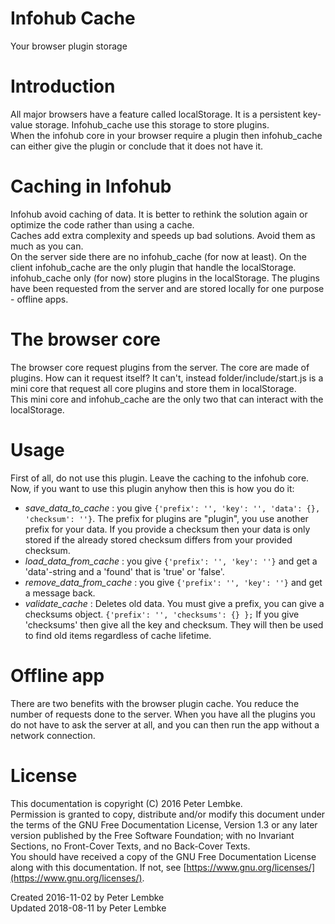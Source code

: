 # Infohub Cache
Your browser plugin storage  

# Introduction
All major browsers have a feature called localStorage. It is a persistent key-value storage. Infohub_cache use this storage to store plugins.  
When the infohub core in your browser require a plugin then infohub_cache can either give the plugin or conclude that it does not have it.  

# Caching in Infohub
Infohub avoid caching of data. It is better to rethink the solution again or optimize the code rather than using a cache.  
Caches add extra complexity and speeds up bad solutions. Avoid them as much as you can.  
On the server side there are no infohub_cache (for now at least). On the client infohub_cache are the only plugin that handle the localStorage.  
infohub_cache only (for now) store plugins in the localStorage. The plugins have been requested from the server and are stored locally for one purpose - offline apps.  

# The browser core
The browser core request plugins from the server. The core are made of plugins. How can it request itself? It can't, instead folder/include/start.js is a mini core that request all core plugins and store them in localStorage.  
This mini core and infohub_cache are the only two that can interact with the localStorage.  

# Usage
First of all, do not use this plugin. Leave the caching to the infohub core. Now, if you want to use this plugin anyhow then this is how you do it:  

* _save_data_to_cache_ : you give `{'prefix': '', 'key': '', 'data': {}, 'checksum': ''}`. The prefix for plugins are "plugin", you use another prefix for your data. If you provide a checksum then your data is only stored if the already stored checksum differs from your provided checksum.  
* _load_data_from_cache_ : you give `{'prefix': '', 'key': ''}` and get a 'data'-string and a 'found' that is 'true' or 'false'.  
* _remove_data_from_cache_ : you give `{'prefix': '', 'key': ''}` and get a message back.  
* _validate_cache_ : Deletes old data. You must give a prefix, you can give a checksums object. `{'prefix': '', 'checksums': {} };` If you give 'checksums' then give all the key and checksum. They will then be used to find old items regardless of cache lifetime.  

# Offline app
There are two benefits with the browser plugin cache. You reduce the number of requests done to the server. When you have all the plugins you do not have to ask the server at all, and you can then run the app without a network connection.  

# License
This documentation is copyright (C) 2016 Peter Lembke.  
Permission is granted to copy, distribute and/or modify this document under the terms of the GNU Free Documentation License, Version 1.3 or any later version published by the Free Software Foundation; with no Invariant Sections, no Front-Cover Texts, and no Back-Cover Texts.  
You should have received a copy of the GNU Free Documentation License along with this documentation. If not, see [https://www.gnu.org/licenses/](https://www.gnu.org/licenses/).  

Created 2016-11-02 by Peter Lembke  
Updated 2018-08-11 by Peter Lembke  


